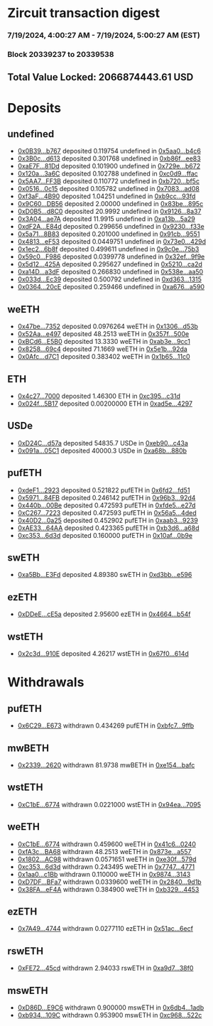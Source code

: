 # Zircuit transaction digest
### 7/19/2024, 4:00:27 AM - 7/19/2024, 5:00:27 AM (EST)
### Block 20339237 to 20339538

## Total Value Locked: 2066874443.61 USD

# Deposits
## undefined
- [0x0B39...b767](https://etherscan.io/address/0x0B3912446DAE9b70806adD521441A6658f7Ab767) deposited 0.119754 undefined in [0x5aa0...b4c6](https://etherscan.io/tx/0x0B3912446DAE9b70806adD521441A6658f7Ab767)
- [0x3B0c...d613](https://etherscan.io/address/0x3B0c4A0C4546E155e14DE9E37624515b6B86d613) deposited 0.301768 undefined in [0xb86f...ee83](https://etherscan.io/tx/0x3B0c4A0C4546E155e14DE9E37624515b6B86d613)
- [0xaE7F...81Dd](https://etherscan.io/address/0xaE7Ffc64806d5cd7211C05ACe011b02E636F81Dd) deposited 0.101900 undefined in [0x729e...b672](https://etherscan.io/tx/0xaE7Ffc64806d5cd7211C05ACe011b02E636F81Dd)
- [0x120a...3a6C](https://etherscan.io/address/0x120a3d12B7E78607DE66D8cA2867DC22C1823a6C) deposited 0.102788 undefined in [0xc0d9...ffac](https://etherscan.io/tx/0x120a3d12B7E78607DE66D8cA2867DC22C1823a6C)
- [0x5AA7...FF3B](https://etherscan.io/address/0x5AA75F02baeb686aAe8C79E5fAaAc65C968AFF3B) deposited 0.110772 undefined in [0xb720...bf5c](https://etherscan.io/tx/0x5AA75F02baeb686aAe8C79E5fAaAc65C968AFF3B)
- [0x0516...0c15](https://etherscan.io/address/0x05160273BaF284942BBE0a72f2D10Fd7aEEA0c15) deposited 0.105782 undefined in [0x7083...ad08](https://etherscan.io/tx/0x05160273BaF284942BBE0a72f2D10Fd7aEEA0c15)
- [0xf3aF...4B90](https://etherscan.io/address/0xf3aFc2383a0B45ae73D77B49dF7F2184B1Ad4B90) deposited 1.04251 undefined in [0xb9cc...93fd](https://etherscan.io/tx/0xf3aFc2383a0B45ae73D77B49dF7F2184B1Ad4B90)
- [0x9C60...DB56](https://etherscan.io/address/0x9C6067F45ef9c7ba951645deD950d90c941cDB56) deposited 2.00000 undefined in [0x83be...895c](https://etherscan.io/tx/0x9C6067F45ef9c7ba951645deD950d90c941cDB56)
- [0xD0B5...d8C0](https://etherscan.io/address/0xD0B53c43D3E0B58909c38487AA0C3af7DFa2d8C0) deposited 20.9992 undefined in [0x9126...8a37](https://etherscan.io/tx/0xD0B53c43D3E0B58909c38487AA0C3af7DFa2d8C0)
- [0x3A04...ae7A](https://etherscan.io/address/0x3A044a8AcB358b3a6AAdaF013A76A2959d71ae7A) deposited 11.9915 undefined in [0xa13b...5a29](https://etherscan.io/tx/0x3A044a8AcB358b3a6AAdaF013A76A2959d71ae7A)
- [0xdF2A...E84d](https://etherscan.io/address/0xdF2A385bF9ec064A3bB1671A35F074d992D6E84d) deposited 0.299656 undefined in [0x9230...f33e](https://etherscan.io/tx/0xdF2A385bF9ec064A3bB1671A35F074d992D6E84d)
- [0x5a71...8B83](https://etherscan.io/address/0x5a71c6B197a9B05FF4fA91886148d75e03B48B83) deposited 0.201000 undefined in [0x91cb...9551](https://etherscan.io/tx/0x5a71c6B197a9B05FF4fA91886148d75e03B48B83)
- [0x4813...eF53](https://etherscan.io/address/0x48137bBc75b8eA959Ccb2883DA2D918EA2e6eF53) deposited 0.0449751 undefined in [0x73e0...429d](https://etherscan.io/tx/0x48137bBc75b8eA959Ccb2883DA2D918EA2e6eF53)
- [0x1ec2...6b8f](https://etherscan.io/address/0x1ec2877F1D81C79f083BA2db9348F2b07b0b6b8f) deposited 0.499611 undefined in [0x9c0e...75b3](https://etherscan.io/tx/0x1ec2877F1D81C79f083BA2db9348F2b07b0b6b8f)
- [0x59c0...F986](https://etherscan.io/address/0x59c001826f7620E76303D36d547DCFA5194bF986) deposited 0.0399778 undefined in [0x32ef...9f9e](https://etherscan.io/tx/0x59c001826f7620E76303D36d547DCFA5194bF986)
- [0x5d12...425A](https://etherscan.io/address/0x5d12Ac1d02D2Aa14C552d175Cd0CF830E96D425A) deposited 0.295627 undefined in [0x5210...ca2d](https://etherscan.io/tx/0x5d12Ac1d02D2Aa14C552d175Cd0CF830E96D425A)
- [0xa14D...a3dF](https://etherscan.io/address/0xa14D75339ec7EFA44f86c3dC84096c15FEC9a3dF) deposited 0.266830 undefined in [0x538e...aa50](https://etherscan.io/tx/0xa14D75339ec7EFA44f86c3dC84096c15FEC9a3dF)
- [0x033d...Ec39](https://etherscan.io/address/0x033d815f4FB30B2459A396E004C5A7EcFE30Ec39) deposited 0.500792 undefined in [0xd363...1315](https://etherscan.io/tx/0x033d815f4FB30B2459A396E004C5A7EcFE30Ec39)
- [0x0364...20cE](https://etherscan.io/address/0x036451aF010194218595452eC7fC7C47410A20cE) deposited 0.259466 undefined in [0xa676...a590](https://etherscan.io/tx/0x036451aF010194218595452eC7fC7C47410A20cE)
## weETH
- [0x47be...7352](https://etherscan.io/address/0x47be9DE5883A1D4f936cf6cC9142cf2F6b3c7352) deposited 0.0976264 weETH in [0x1306...d53b](https://etherscan.io/tx/0x47be9DE5883A1D4f936cf6cC9142cf2F6b3c7352)
- [0x52Aa...e497](https://etherscan.io/address/0x52Aa899454998Be5b000Ad077a46Bbe360F4e497) deposited 48.2513 weETH in [0x357f...500e](https://etherscan.io/tx/0x52Aa899454998Be5b000Ad077a46Bbe360F4e497)
- [0xBCd6...E5B0](https://etherscan.io/address/0xBCd6d81451C29E665feEC8a2028E40bd888cE5B0) deposited 13.3330 weETH in [0xab3e...9cc1](https://etherscan.io/tx/0xBCd6d81451C29E665feEC8a2028E40bd888cE5B0)
- [0x8258...69c4](https://etherscan.io/address/0x825825cD8A38AB5a3EF402C0Baf8422428ce69c4) deposited 71.1669 weETH in [0x5e1b...92da](https://etherscan.io/tx/0x825825cD8A38AB5a3EF402C0Baf8422428ce69c4)
- [0x0Afc...d7C1](https://etherscan.io/address/0x0Afc9B190285400445b11D06af20dbA430D1d7C1) deposited 0.383402 weETH in [0x1b65...11c0](https://etherscan.io/tx/0x0Afc9B190285400445b11D06af20dbA430D1d7C1)
## ETH
- [0x4c27...7000](https://etherscan.io/address/0x4c2771C64e6F83C05D80fBe76bC26ac3C3A17000) deposited 1.46300 ETH in [0xc395...c31d](https://etherscan.io/tx/0x4c2771C64e6F83C05D80fBe76bC26ac3C3A17000)
- [0x024f...5B17](https://etherscan.io/address/0x024f2369E6c544e767ae33f72814167C7f535B17) deposited 0.00200000 ETH in [0xad5e...4297](https://etherscan.io/tx/0x024f2369E6c544e767ae33f72814167C7f535B17)
## USDe
- [0xD24C...d57a](https://etherscan.io/address/0xD24Cfe2d0fa81369ca6291c28ac5426e16B6d57a) deposited 54835.7 USDe in [0xeb90...c43a](https://etherscan.io/tx/0xD24Cfe2d0fa81369ca6291c28ac5426e16B6d57a)
- [0x091a...05C1](https://etherscan.io/address/0x091aaEae9A2a86D855E9602a42C85099C11e05C1) deposited 40000.3 USDe in [0xa68b...880b](https://etherscan.io/tx/0x091aaEae9A2a86D855E9602a42C85099C11e05C1)
## pufETH
- [0xdeF1...2923](https://etherscan.io/address/0xdeF11a484a4a8216B8128c22B6f0999b62EA2923) deposited 0.521822 pufETH in [0x6fd2...fd51](https://etherscan.io/tx/0xdeF11a484a4a8216B8128c22B6f0999b62EA2923)
- [0x5971...84FB](https://etherscan.io/address/0x5971a32140CFF7EfFc378A48b464286F676384FB) deposited 0.246142 pufETH in [0x96b3...92d4](https://etherscan.io/tx/0x5971a32140CFF7EfFc378A48b464286F676384FB)
- [0x440b...00Be](https://etherscan.io/address/0x440bc2e7fD27f78161Ec297673cB425173B900Be) deposited 0.472593 pufETH in [0xfde5...e27d](https://etherscan.io/tx/0x440bc2e7fD27f78161Ec297673cB425173B900Be)
- [0xC267...7223](https://etherscan.io/address/0xC2670F58026480dD6dB8238d3b03a51DaB0C7223) deposited 0.472593 pufETH in [0x56a5...4ded](https://etherscan.io/tx/0xC2670F58026480dD6dB8238d3b03a51DaB0C7223)
- [0x40D2...0a25](https://etherscan.io/address/0x40D23126BE9Bd568a40a721F21b5D68322520a25) deposited 0.452902 pufETH in [0xaab3...9239](https://etherscan.io/tx/0x40D23126BE9Bd568a40a721F21b5D68322520a25)
- [0xAE33...64AA](https://etherscan.io/address/0xAE335B63E342B77EeE518d6f72580baa854B64AA) deposited 0.423365 pufETH in [0xb3d6...a68d](https://etherscan.io/tx/0xAE335B63E342B77EeE518d6f72580baa854B64AA)
- [0xc353...6d3d](https://etherscan.io/address/0xc3537f7320850163EC07cde41bA31bc7293c6d3d) deposited 0.160000 pufETH in [0x10af...0b9e](https://etherscan.io/tx/0xc3537f7320850163EC07cde41bA31bc7293c6d3d)
## swETH
- [0xa5Bb...E3Fd](https://etherscan.io/address/0xa5BbcF6FB81283c4D91510f83b76d872EB71E3Fd) deposited 4.89380 swETH in [0xd3bb...e596](https://etherscan.io/tx/0xa5BbcF6FB81283c4D91510f83b76d872EB71E3Fd)
## ezETH
- [0xDDeE...cE5a](https://etherscan.io/address/0xDDeECc4E52E83822fc1213dD2e03c0907fA3cE5a) deposited 2.95600 ezETH in [0x4664...b54f](https://etherscan.io/tx/0xDDeECc4E52E83822fc1213dD2e03c0907fA3cE5a)
## wstETH
- [0x2c3d...910E](https://etherscan.io/address/0x2c3dD43157a0c030410adB3D4893D909041c910E) deposited 4.26217 wstETH in [0x67f0...614d](https://etherscan.io/tx/0x2c3dD43157a0c030410adB3D4893D909041c910E)
# Withdrawals
## pufETH
- [0x6C29...E673](https://etherscan.io/address/0x6C290F9a1730d3eE7fc351Fba18488860b0AE673) withdrawn 0.434269 pufETH in [0xbfc7...9ffb](https://etherscan.io/tx/0x6C290F9a1730d3eE7fc351Fba18488860b0AE673)
## mwBETH
- [0x2339...2620](https://etherscan.io/address/0x2339479977BF758A03d0af76862d204d90A52620) withdrawn 81.9738 mwBETH in [0xe154...bafc](https://etherscan.io/tx/0x2339479977BF758A03d0af76862d204d90A52620)
## wstETH
- [0xC1bE...6774](https://etherscan.io/address/0xC1bEfac02Bf729db045a90488A5dB2c84a6B6774) withdrawn 0.0221000 wstETH in [0x94ea...7095](https://etherscan.io/tx/0xC1bEfac02Bf729db045a90488A5dB2c84a6B6774)
## weETH
- [0xC1bE...6774](https://etherscan.io/address/0xC1bEfac02Bf729db045a90488A5dB2c84a6B6774) withdrawn 0.459600 weETH in [0x41c6...0240](https://etherscan.io/tx/0xC1bEfac02Bf729db045a90488A5dB2c84a6B6774)
- [0xfA3c...BA68](https://etherscan.io/address/0xfA3ce8f53EB52FeE071099C4bC88D9495c66BA68) withdrawn 48.2513 weETH in [0x873e...a557](https://etherscan.io/tx/0xfA3ce8f53EB52FeE071099C4bC88D9495c66BA68)
- [0x1802...AC98](https://etherscan.io/address/0x1802A9221B33035A158bdc0cb98C1C042cFcAC98) withdrawn 0.0571651 weETH in [0xe30f...579d](https://etherscan.io/tx/0x1802A9221B33035A158bdc0cb98C1C042cFcAC98)
- [0xc353...6d3d](https://etherscan.io/address/0xc3537f7320850163EC07cde41bA31bc7293c6d3d) withdrawn 0.243495 weETH in [0x7747...4771](https://etherscan.io/tx/0xc3537f7320850163EC07cde41bA31bc7293c6d3d)
- [0x1aa0...c1Bb](https://etherscan.io/address/0x1aa091d668e8eD1d279577090aFa49bA6690c1Bb) withdrawn 0.110000 weETH in [0x9874...3143](https://etherscan.io/tx/0x1aa091d668e8eD1d279577090aFa49bA6690c1Bb)
- [0xD7DF...BFa7](https://etherscan.io/address/0xD7DF7E085214743530afF339aFC420c7c720BFa7) withdrawn 0.0339600 weETH in [0x2840...9d1b](https://etherscan.io/tx/0xD7DF7E085214743530afF339aFC420c7c720BFa7)
- [0x38FA...eF4A](https://etherscan.io/address/0x38FA5bbDa093D245Ca6e48089Ba916d982C9eF4A) withdrawn 0.384900 weETH in [0xb329...4453](https://etherscan.io/tx/0x38FA5bbDa093D245Ca6e48089Ba916d982C9eF4A)
## ezETH
- [0x7A49...4744](https://etherscan.io/address/0x7A493Be5c2ce014cD049Bf178a1ac0Db1B434744) withdrawn 0.0277110 ezETH in [0x51ac...6ecf](https://etherscan.io/tx/0x7A493Be5c2ce014cD049Bf178a1ac0Db1B434744)
## rswETH
- [0xFE72...45cd](https://etherscan.io/address/0xFE7215480a501Fea6bfd6B3d28b3837ce51C45cd) withdrawn 2.94033 rswETH in [0xa9d7...38f0](https://etherscan.io/tx/0xFE7215480a501Fea6bfd6B3d28b3837ce51C45cd)
## mswETH
- [0xD86D...E9C6](https://etherscan.io/address/0xD86D5EEC4aAEC9B6EbeEFf0d02FF18a40c67E9C6) withdrawn 0.900000 mswETH in [0x6db4...1adb](https://etherscan.io/tx/0xD86D5EEC4aAEC9B6EbeEFf0d02FF18a40c67E9C6)
- [0xb934...109C](https://etherscan.io/address/0xb9344CB5F42812fE2DB62D2b5fcD9a90bd64109C) withdrawn 0.953900 mswETH in [0xc968...522c](https://etherscan.io/tx/0xb9344CB5F42812fE2DB62D2b5fcD9a90bd64109C)
